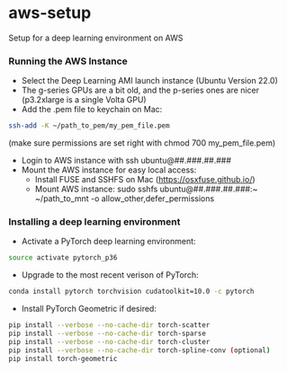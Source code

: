 # aws-setup
Setup for a deep learning environment on AWS

### Running the AWS Instance
- Select the Deep Learning AMI launch instance (Ubuntu Version 22.0)
- The g-series GPUs are a bit old, and the p-series ones are nicer (p3.2xlarge is a single Volta GPU)
- Add the .pem file to keychain on Mac:
```bash
ssh-add -K ~/path_to_pem/my_pem_file.pem
```
(make sure permissions are set right with chmod 700 my_pem_file.pem)
- Login to AWS instance with ssh ubuntu@##.###.##.###
- Mount the AWS instance for easy local access:
  - Install FUSE and SSHFS on Mac (https://osxfuse.github.io/)
  - Mount AWS instance: sudo sshfs ubuntu@##.###.##.###:~ ~/path_to_mnt -o allow_other,defer_permissions

### Installing a deep learning environment
- Activate a PyTorch deep learning environment:
```bash
source activate pytorch_p36
```
- Upgrade to the most recent verison of PyTorch:
```bash
conda install pytorch torchvision cudatoolkit=10.0 -c pytorch
```
- Install PyTorch Geometric if desired:
```bash
pip install --verbose --no-cache-dir torch-scatter
pip install --verbose --no-cache-dir torch-sparse
pip install --verbose --no-cache-dir torch-cluster
pip install --verbose --no-cache-dir torch-spline-conv (optional)
pip install torch-geometric
```
